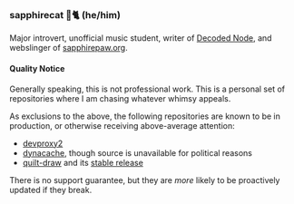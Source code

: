 ### sapphirecat 🩵🐈 (he/him)

Major introvert, unofficial music student,
writer of [Decoded Node](https://www.decodednode.com/), and
webslinger of [sapphirepaw.org](https://www.sapphirepaw.org/).

#### Quality Notice

Generally speaking, this is not professional work.  This is a personal set of
repositories where I am chasing whatever whimsy appeals.

As exclusions to the above, the following repositories are known to be in
production, or otherwise receiving above-average attention:

- [devproxy2](https://github.com/sapphirecat/devproxy2)
- [dynacache](https://github.com/sapphirecat/dynacache), though source is
  unavailable for political reasons
- [quilt-draw](https://github.com/sapphirecat/quilt-draw) and its
  [stable release](https://sapphirecat.github.io/quilt-draw)

There is no support guarantee, but they are _more_ likely to be proactively
updated if they break.


<!--
**sapphirecat/sapphirecat** is a ✨ _special_ ✨ repository because its `README.md` (this file) appears on your GitHub profile.

Here are some ideas to get you started:

- 🔭 I’m currently working on ...
- 🌱 I’m currently learning ...
- 👯 I’m looking to collaborate on ...
- 🤔 I’m looking for help with ...
- 💬 Ask me about ...
- 📫 How to reach me: ...
- 😄 Pronouns: ...
- ⚡ Fun fact: ...
-->
